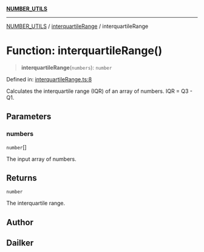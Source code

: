 [**NUMBER_UTILS**](../../README.md)

***

[NUMBER_UTILS](../../README.md) / [interquartileRange](../README.md) / interquartileRange

# Function: interquartileRange()

> **interquartileRange**(`numbers`): `number`

Defined in: [interquartileRange.ts:8](https://github.com/dailker/everyutil/blob/54be0bab567ca8e189c5982902c59f3b7981d51d/src/number/interquartileRange.ts#L8)

Calculates the interquartile range (IQR) of an array of numbers.
IQR = Q3 - Q1.

## Parameters

### numbers

`number`[]

The input array of numbers.

## Returns

`number`

The interquartile range.

## Author

## Dailker
